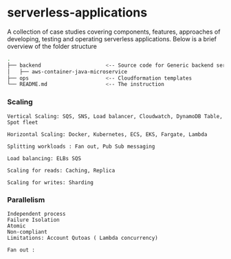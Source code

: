 # serverless-applications
A collection of case studies covering components, features, approaches of developing, testing and operating serverless applications. Below is a brief overview of the folder structure

```bash
.
├── backend                     <-- Source code for Generic backend services 
│   ├── aws-container-java-microservice
├── ops                         <-- Cloudformation templates
└── README.md                   <-- The instruction
```



### Scaling ###

    Vertical Scaling: SQS, SNS, Load balancer, Cloudwatch, DynamoDB Table, Spot fleet
    
    Horizontal Scaling: Docker, Kubernetes, ECS, EKS, Fargate, Lambda

    Splitting workloads : Fan out, Pub Sub messaging
    
    Load balancing: ELBs SQS
    
    Scaling for reads: Caching, Replica
    
    Scaling for writes: Sharding
    
    
### Parallelism ###

    Independent process
    Failure Isolation
    Atomic
    Non-compliant
    Limitations: Account Qutoas ( Lambda concurrency)
    
    Fan out : 

